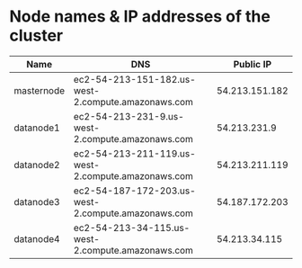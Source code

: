 # Node names & IP addresses of the cluster


| Name  | DNS | Public IP |
| ------------- | ------------- | ------------- |
| masternode | ec2-54-213-151-182.us-west-2.compute.amazonaws.com |54.213.151.182 |
| datanode1  | ec2-54-213-231-9.us-west-2.compute.amazonaws.com  |54.213.231.9  |
| datanode2  | ec2-54-213-211-119.us-west-2.compute.amazonaws.com |54.213.211.119 |
| datanode3 | ec2-54-187-172-203.us-west-2.compute.amazonaws.com |54.187.172.203  |
| datanode4  | ec2-54-213-34-115.us-west-2.compute.amazonaws.com  |54.213.34.115 |